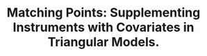 ---
title: "Matching Points: Supplementing Instruments with Covariates in Triangular Models."
collection: research
permalink: /research/matching-point
date: 
venue: '2nd Round R&R at Journal of Econometrics'
link: 'https://arxiv.org/abs/1904.01159'
---